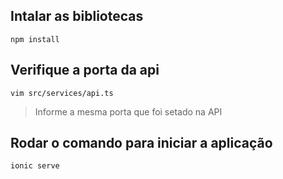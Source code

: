 ## Intalar as bibliotecas
```
npm install
```
## Verifique a porta da api

```
vim src/services/api.ts
```
> Informe a mesma porta que foi setado na API
## Rodar o comando para iniciar a aplicação
```
ionic serve
```